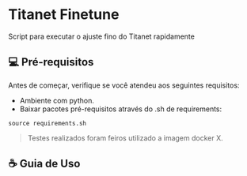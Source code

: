 # Titanet Finetune
Script para executar o ajuste fino do Titanet rapidamente

## 💻 Pré-requisitos

Antes de começar, verifique se você atendeu aos seguintes requisitos:

- Ambiente com python.
- Baixar pacotes pré-requisitos através do .sh de requirements:
```
source requirements.sh
```
> Testes realizados foram feiros utilizado a imagem docker X.

 ## ☕ Guia de Uso

 
